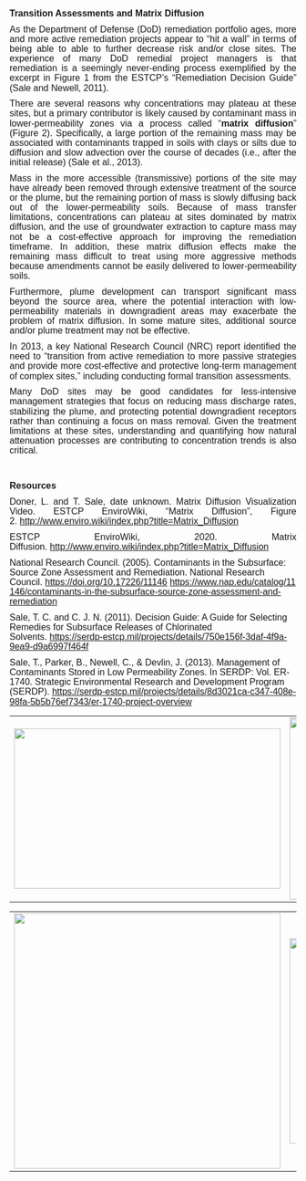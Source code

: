 <div class="col-md-5" style = "text-align: justify;"> 
<p style='margin-top:0in;margin-right:0in;margin-bottom:8.0pt;margin-left:0in;line-height:107%;font-size:15px;font-family:"Calibri",sans-serif;'><strong><span style='font-size:16px;line-height:107%;font-family:"Arial",sans-serif;'>Transition Assessments and Matrix Diffusion</span></strong></p>
  <p style='margin-top:0in;margin-right:0in;margin-bottom:8.0pt;margin-left:0in;line-height:107%;font-size:15px;font-family:"Calibri",sans-serif;'><span style='font-size:16px;line-height:107%;font-family:"Arial",sans-serif;'>As the Department of Defense (DoD) remediation portfolio ages, more and more active remediation projects appear to &ldquo;hit a wall&rdquo; in terms of being able to able to further decrease risk and/or close sites. The experience of many DoD remedial project managers is that remediation is a seemingly never-ending process exemplified by the excerpt in Figure 1 from the ESTCP&rsquo;s &ldquo;Remediation Decision Guide&rdquo; (Sale and Newell, 2011).&nbsp;</span></p>
    <p style='margin-top:0in;margin-right:0in;margin-bottom:8.0pt;margin-left:0in;line-height:107%;font-size:15px;font-family:"Calibri",sans-serif;'><span style='font-size:16px;line-height:107%;font-family:"Arial",sans-serif;'>There are several reasons why concentrations may plateau at these sites, but a primary contributor is likely caused by contaminant mass in lower-permeability zones via a process called &ldquo;<strong>matrix diffusion</strong>&rdquo; (Figure 2). Specifically, a large portion of the remaining mass may be associated with contaminants trapped in soils with clays or silts due to diffusion and slow advection over the course of decades (i.e., after the initial release) (Sale et al., 2013).&nbsp;</span></p>
      <p style='margin-top:0in;margin-right:0in;margin-bottom:8.0pt;margin-left:0in;line-height:107%;font-size:15px;font-family:"Calibri",sans-serif;'><span style='font-size:16px;line-height:107%;font-family:"Arial",sans-serif;'>Mass in the more accessible (transmissive) portions of the site may have already been removed through extensive treatment of the source or the plume, but the remaining portion of mass is slowly diffusing back out of the lower-permeability soils. Because of mass transfer limitations, concentrations can plateau at sites dominated by matrix diffusion, and the use of groundwater extraction to capture mass may not be a cost-effective approach for improving the remediation timeframe. In addition, these matrix diffusion effects make the remaining mass difficult to treat using more aggressive methods because amendments cannot be easily delivered to lower-permeability soils.&nbsp;</span></p>
        <p style='margin-top:0in;margin-right:0in;margin-bottom:8.0pt;margin-left:0in;line-height:107%;font-size:15px;font-family:"Calibri",sans-serif;'><span style='font-size:16px;line-height:107%;font-family:"Arial",sans-serif;'>Furthermore, plume development can transport significant mass beyond the source area, where the potential interaction with low-permeability materials in downgradient areas may exacerbate the problem of matrix diffusion. In some mature sites, additional source and/or plume treatment may not be effective.&nbsp;</span></p>
          <p style='margin-top:0in;margin-right:0in;margin-bottom:8.0pt;margin-left:0in;line-height:107%;font-size:15px;font-family:"Calibri",sans-serif;'><span style='font-size:16px;line-height:107%;font-family:"Arial",sans-serif;'>In 2013, a key National Research Council (NRC) report identified the need to &ldquo;transition from active remediation to more passive strategies and provide more cost-effective and protective long-term management of complex sites,&rdquo; including conducting formal transition assessments.</span></p>
            <p style='margin-top:0in;margin-right:0in;margin-bottom:8.0pt;margin-left:0in;line-height:107%;font-size:15px;font-family:"Calibri",sans-serif;'><span style='font-size:16px;line-height:107%;font-family:"Arial",sans-serif;'>Many DoD sites may be good candidates for less-intensive management strategies that focus on reducing mass discharge rates, stabilizing the plume, and protecting potential downgradient receptors rather than continuing a focus on mass removal. Given the treatment limitations at these sites, understanding and quantifying how natural attenuation processes are contributing to concentration trends is also critical.&nbsp;</span></p>
            <br>
            </br>
              <p style='margin-top:0in;margin-right:0in;margin-bottom:8.0pt;margin-left:0in;line-height:107%;font-size:15px;font-family:"Calibri",sans-serif;'><strong><span style='font-size:16px;line-height:107%;font-family:"Arial",sans-serif;'>Resources</span></strong></p>
                <p style='margin-top:0in;margin-right:0in;margin-bottom:8.0pt;margin-left:0in;line-height:107%;font-size:15px;font-family:"Calibri",sans-serif;'><span style='font-size:16px;line-height:107%;font-family:"Arial",sans-serif;'>Doner, L. and T. Sale, date unknown. Matrix Diffusion Visualization Video. ESTCP EnviroWiki, &ldquo;Matrix Diffusion&rdquo;, Figure 2.&nbsp;</span><a href="http://www.enviro.wiki/index.php?title=Matrix_Diffusion" target="_blank"><span style='font-size:16px;line-height:107%;font-family:"Arial",sans-serif;'>http://www.enviro.wiki/index.php?title=Matrix_Diffusion</span></a></p>
<p style='margin-top:0in;margin-right:0in;margin-bottom:8.0pt;margin-left:0in;line-height:107%;font-size:15px;font-family:"Calibri",sans-serif;'><span style='font-size:16px;line-height:107%;font-family:"Arial",sans-serif;'>ESTCP EnviroWiki, 2020. Matrix Diffusion.&nbsp;</span><a href="http://www.enviro.wiki/index.php?title=Matrix_Diffusion" target="_blank"><span style='font-size:16px;line-height:107%;font-family:"Arial",sans-serif;'>http://www.enviro.wiki/index.php?title=Matrix_Diffusion</span></a></p>
<p style='text-align: left; margin-top:0in;margin-right:0in;margin-bottom:8.0pt;margin-left:0in;line-height:107%;font-size:15px;font-family:"Calibri",sans-serif;'><span style='font-size:16px;line-height:107%;font-family:"Arial",sans-serif;'>National Research Council. (2005). Contaminants in the Subsurface: Source Zone Assessment and Remediation. National Research Council.&nbsp;</span><a href="https://doi.org/10.17226/11146" target="_blank"><span style='font-size:16px;line-height:107%;font-family:"Arial",sans-serif;'>https://doi.org/10.17226/11146</span></a><span style='font-size:16px;line-height:107%;font-family:"Arial",sans-serif;'>&nbsp;</span><a href="https://www.nap.edu/catalog/11146/contaminants-in-the-subsurface-source-zone-assessment-and-remediation" target="_blank"><span style='font-size:16px;line-height:107%;font-family:"Arial",sans-serif;'>https://www.nap.edu/catalog/11146/contaminants-in-the-subsurface-source-zone-assessment-and-remediation</span></a></p>
<p style='text-align: left; margin-top:0in;margin-right:0in;margin-bottom:8.0pt;margin-left:0in;line-height:107%;font-size:15px;font-family:"Calibri",sans-serif;'><span style='font-size:16px;line-height:107%;font-family:"Arial",sans-serif;'>Sale, T. C. and C. J. N. (2011). Decision Guide: A Guide for Selecting Remedies for Subsurface Releases of Chlorinated Solvents.&nbsp;</span><a href="https://serdp-estcp.mil/projects/details/750e156f-3daf-4f9a-9ea9-d9a6997f464f" target="_blank"><span style='font-size:16px;line-height:107%;font-family:"Arial",sans-serif;'>https://serdp-estcp.mil/projects/details/750e156f-3daf-4f9a-9ea9-d9a6997f464f</span></a></p>
<p style='text-align: left; margin-top:0in;margin-right:0in;margin-bottom:8.0pt;margin-left:0in;line-height:107%;font-size:15px;font-family:"Calibri",sans-serif;'><span style='font-size:16px;line-height:107%;font-family:"Arial",sans-serif;'>Sale, T., Parker, B., Newell, C., &amp; Devlin, J. (2013). Management of Contaminants Stored in Low Permeability Zones. In SERDP: Vol. ER-1740. Strategic Environmental Research and Development Program (SERDP).&nbsp;</span><a href="https://serdp-estcp.mil/projects/details/8d3021ca-c347-408e-98fa-5b5b76ef7343/er-1740-project-overview" target="_blank"><span style='font-size:16px;line-height:107%;font-family:"Arial",sans-serif;'>https://serdp-estcp.mil/projects/details/8d3021ca-c347-408e-98fa-5b5b76ef7343/er-1740-project-overview</span></a></p>
                        
</div>


<div class="col-md-7" style = "text-align: center;">
<table style="border-collapse: collapse; border: none;">
<tr style="border: none;">
<td style="border: none;">
<a href="https://serdp-estcp.org/projects/details/750e156f-3daf-4f9a-9ea9-d9a6997f464f" target="_blank">
  <img src="06_Matrix/FIG/Tool6a_fig1.png" width= 468 height=281 class="center">
</a>
</td>
<td style="border: none;">
<a href="https://www.nap.edu/catalog/11146/contaminants-in-the-subsurface-source-zone-assessment-and-remediation" target="_blank">
  <img src="06_Matrix/FIG/Tool6a_fig2.png" width= 468 height=319 class="center">
</a>
</td>
</tr>
</table>

<table style="border-collapse: collapse; border: none;">
<tr style="border: none;">
<td style="border: none;">
<a href="https://www.nap.edu/catalog/14668/alternatives-for-managing-the-nations-complex-contaminated-groundwater-sites" target="_blank">
  <img src="06_Matrix/FIG/Tool6a_fig3.png" width= 468 height=448 class="center">
</a>
</td>
<td style="border: none;">
<a href="http://www.enviro.wiki/index.php?title=Matrix_Diffusion" target="_blank">
  <img src="06_Matrix/FIG/Tool6a_fig4.png" width= 468 height=360 class="center">
</a>
</td>
</tr>
</table>                       
</div>                         
                        